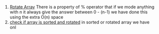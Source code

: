 1. [Rotate Array](https://leetcode.com/problems/rotate-array/)
There is a property of \% operator that if we mode anything with n it always give the answer between 0 - (n-1)
we have done this using the extra O(n) space 
2. [check if array is sorted and rotated](https://leetcode.com/problems/check-if-array-is-sorted-and-rotated)
in sorted or rotated array we have onl 